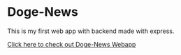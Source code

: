 # Doge-News

This is my first web app with backend made with express.

[Click here to check out Doge-News Webapp](https://calm-everglades-92341.herokuapp.com/)
